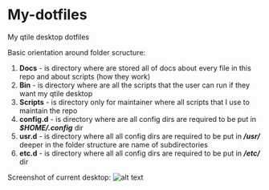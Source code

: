 # My-dotfiles
My qtile desktop dotfiles

Basic orientation around folder scructure: 
1. **Docs** - is directory where are stored all of docs about every file in this repo and about scripts (how they work)
2. **Bin** - is directory where are all the scripts that the user can run if they want my qtile desktop
3. **Scripts** - is directory only for maintainer where all scripts that I use to maintain the repo 
4. **config.d** - is directory where are all config dirs are required to be put in ***$HOME/.config*** dir 
5. **usr.d** - is directory where all all config dirs are required to be put in ***/usr/*** deeper in the folder structure are name of subdirectories
6. **etc.d** - is directory where all all config dirs are required to be put in ***/etc/*** dir

Screenshot of current desktop:
![alt text](https://github.com/coevoe/My-dotfiles/blob/main/Screenshot.png)

